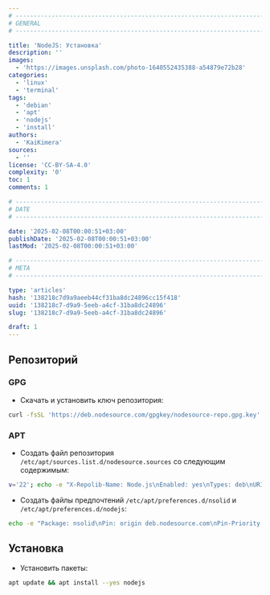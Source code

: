 ```yaml
---
# -------------------------------------------------------------------------------------------------------------------- #
# GENERAL
# -------------------------------------------------------------------------------------------------------------------- #

title: 'NodeJS: Установка'
description: ''
images:
  - 'https://images.unsplash.com/photo-1640552435388-a54879e72b28'
categories:
  - 'linux'
  - 'terminal'
tags:
  - 'debian'
  - 'apt'
  - 'nodejs'
  - 'install'
authors:
  - 'KaiKimera'
sources:
  - ''
license: 'CC-BY-SA-4.0'
complexity: '0'
toc: 1
comments: 1

# -------------------------------------------------------------------------------------------------------------------- #
# DATE
# -------------------------------------------------------------------------------------------------------------------- #

date: '2025-02-08T00:00:51+03:00'
publishDate: '2025-02-08T00:00:51+03:00'
lastMod: '2025-02-08T00:00:51+03:00'

# -------------------------------------------------------------------------------------------------------------------- #
# META
# -------------------------------------------------------------------------------------------------------------------- #

type: 'articles'
hash: '138218c7d9a9aeeb44cf31ba8dc24896cc15f418'
uuid: '138218c7-d9a9-5eeb-a4cf-31ba8dc24896'
slug: '138218c7-d9a9-5eeb-a4cf-31ba8dc24896'

draft: 1
---
```




<!--more-->

## Репозиторий

### GPG

- Скачать и установить ключ репозитория:

```bash
curl -fsSL 'https://deb.nodesource.com/gpgkey/nodesource-repo.gpg.key' | gpg --dearmor -o '/etc/apt/keyrings/nodesource.gpg'
```

### APT

- Создать файл репозитория `/etc/apt/sources.list.d/nodesource.sources` со следующим содержимым:

```bash
v='22'; echo -e "X-Repolib-Name: Node.js\nEnabled: yes\nTypes: deb\nURIs: https://deb.nodesource.com/node_${v}.x\n#URIs: https://mirror.yandex.ru/mirrors/deb.nodesource.com/node_${v}.x\nSuites: nodistro\nComponents: main\nArchitectures: $( dpkg --print-architecture )\nSigned-By: /etc/apt/keyrings/nodesource.gpg\n" | tee '/etc/apt/sources.list.d/nodesource.sources' > '/dev/null'
```

- Создать файлы предпочтений `/etc/apt/preferences.d/nsolid` и `/etc/apt/preferences.d/nodejs`:

```bash
echo -e "Package: nsolid\nPin: origin deb.nodesource.com\nPin-Priority: 600\n" | tee '/etc/apt/preferences.d/nsolid' && echo -e "Package: nodejs\nPin: origin deb.nodesource.com\nPin-Priority: 600\n" | tee '/etc/apt/preferences.d/nodejs'
```

## Установка

- Установить пакеты:

```bash
apt update && apt install --yes nodejs
```
